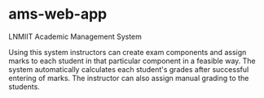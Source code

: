 # ams-web-app
LNMIIT Academic Management System

Using this system instructors can create exam components and assign marks to each student in that particular component in a feasible way. The system automatically calculates each student's grades after successful entering of marks. The instructor can also assign manual grading to the students.
